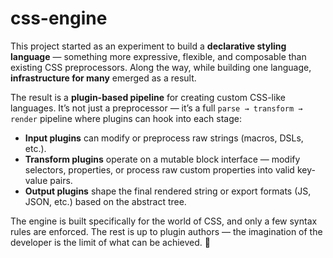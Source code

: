 # css-engine

This project started as an experiment to build a **declarative styling language** — something more expressive, flexible, and composable than existing CSS preprocessors. Along the way, while building one language, **infrastructure for many** emerged as a result.

The result is a **plugin-based pipeline** for creating custom CSS-like languages. It’s not just a preprocessor — it’s a full `parse → transform → render` pipeline where plugins can hook into each stage:

- **Input plugins** can modify or preprocess raw strings (macros, DSLs, etc.).
- **Transform plugins** operate on a mutable block interface — modify selectors, properties, or process raw custom properties into valid key-value pairs.
- **Output plugins** shape the final rendered string or export formats (JS, JSON, etc.) based on the abstract tree.

The engine is built specifically for the world of CSS, and only a few syntax rules are enforced. The rest is up to plugin authors  — the imagination of the developer is the limit of what can be achieved. 🚀